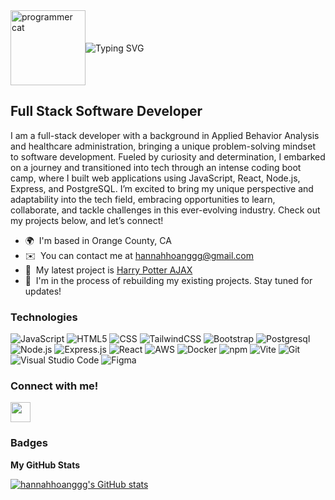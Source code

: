 <div style="display: flex; align-items: center;">
    <img src="https://media2.giphy.com/media/v1.Y2lkPTc5MGI3NjExeDRjNzJvbm1wZmZmOHIzcnhvd3hiMjlub3dqbnJnZGNlaDVmbGo3dyZlcD12MV9pbnRlcm5hbF9naWZfYnlfaWQmY3Q9Zw/78XCFBGOlS6keY1Bil/giphy.gif" alt="programmer cat" width="120" />
  <img src="https://readme-typing-svg.herokuapp.com?font=Jetbrains+mono&size=40&duration=4000&color=FFC0CB&center=true&vCenter=true&width=750&lines=Hello+World!+I'm+Hannah+Hoang!;Welcome+to+my+Github!" alt="Typing SVG" />
</div>

Full Stack Software Developer
------------------

I am a full-stack developer with a background in Applied Behavior Analysis and healthcare administration, bringing a unique problem-solving mindset to software development. Fueled by curiosity and determination, I embarked on a journey and transitioned into tech through an intense coding boot camp, where I built web applications using JavaScript, React, Node.js, Express, and PostgreSQL.  I’m excited to bring my unique perspective and adaptability into the tech field, embracing opportunities to learn, collaborate, and tackle challenges in this ever-evolving industry. 
Check out my projects below, and let’s connect!

* 🌍  I'm based in Orange County, CA
* ✉️  You can contact me at [hannahhoanggg@gmail.com](mailto:hannahhoanggg@gmail.com)
* 🚀  My latest project is [Harry Potter AJAX](https://hannahhoanggg.github.io/ajax-project/)
* 🧠  I'm in the process of rebuilding my existing projects. Stay tuned for updates!

### Technologies


<p align="left">
  <img src="https://img.shields.io/badge/JavaScript-007396?style=for-the-badge&logo=javascript&logoColor=white" alt="JavaScript" />
  <img src="https://img.shields.io/badge/HTML5-E34F26?style=for-the-badge&logo=html5&logoColor=white" alt="HTML5" />
  <img src="https://img.shields.io/badge/CSS3-1572B6?style=for-the-badge&logo=css3&logoColor=white" alt="CSS" /> 
  <img src="https://img.shields.io/badge/TailwindCSS-ADD8E6?style=for-the-badge&logo=tailwindcss&logoColor=white" alt="TailwindCSS"/>
  <img src="https://img.shields.io/badge/Bootstrap-7952B3?style=for-the-badge&logo=bootstrap&logoColor=white" alt="Bootstrap"/>
  <img src="https://img.shields.io/badge/PostgreSQL-316192?style=for-the-badge&logo=postgresql&logoColor=white" alt="Postgresql" />
  <img src="https://img.shields.io/badge/Node.js-339933?style=for-the-badge&logo=nodedotjs&logoColor=white" alt="Node.js"/>
  <img src="https://img.shields.io/badge/Express.js-90EE90?style=for-the-badge&logo=expressdotjs&logoColor=white" alt="Express.js"/>
  <img src="https://img.shields.io/badge/React-20232A?style=for-the-badge&logo=react&logoColor=61DAFB" alt="React"/>
  <img src="https://img.shields.io/badge/AWS-FF9900?style=for-the-badge&logo=amazonaws&logoColor=white" alt="AWS" />
  <img src="https://img.shields.io/badge/Docker-2496ED?style=for-the-badge&logo=docker&logoColor=white" alt="Docker"/>
  <img src="https://img.shields.io/badge/npm-CB3837?style=for-the-badge&logo=npm&logoColor=white" alt="npm"/>
  <img src="https://img.shields.io/badge/Vite-33ff99?style=for-the-badge&logo=vite&logoColor=white" alt="Vite"/>
  <img src="https://img.shields.io/badge/Git-F05032?style=for-the-badge&logo=git&logoColor=white" alt="Git"/>
  <img src="https://img.shields.io/badge/Visual%20Studio%20Code-007ACC?style=for-the-badge&logo=visualstudiocode&logoColor=white" alt="Visual Studio Code"/>
  <img src="https://img.shields.io/badge/Figma-da88b6?style=for-the-badge&logo=figma&logoColor=white" alt="Figma"/>
</p>


### Connect with me!

<p align="left">  <a href="https://www.linkedin.com/in/hannah-tran-hoang/" target="_blank" rel="noreferrer"> <picture> <source media="(prefers-color-scheme: dark)" srcset="https://raw.githubusercontent.com/danielcranney/readme-generator/main/public/icons/socials/linkedin-dark.svg" /> <source media="(prefers-color-scheme: light)" srcset="https://raw.githubusercontent.com/danielcranney/readme-generator/main/public/icons/socials/linkedin.svg" /> <img src="https://raw.githubusercontent.com/danielcranney/readme-generator/main/public/icons/socials/linkedin.svg" width="32" height="32" /> </picture> </a></p>

### Badges

<b>My GitHub Stats</b>

<a href="http://www.github.com/hannahhoanggg"><img src="https://github-readme-stats.vercel.app/api?username=hannahhoanggg&show_icons=true&hide=&count_private=true&title_color=0891b2&text_color=ffffff&icon_color=0891b2&bg_color=1c1917&hide_border=true&show_icons=true" alt="hannahhoanggg's GitHub stats" /></a>
